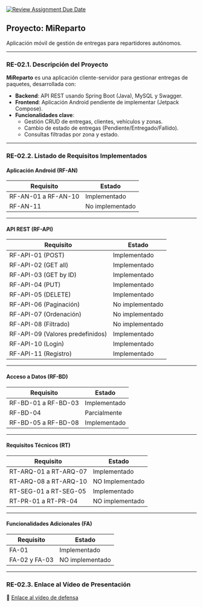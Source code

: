 [![Review Assignment Due Date](https://classroom.github.com/assets/deadline-readme-button-22041afd0340ce965d47ae6ef1cefeee28c7c493a6346c4f15d667ab976d596c.svg)](https://classroom.github.com/a/O1oNnYGo)

## Proyecto: MiReparto

Aplicación móvil de gestión de entregas para repartidores autónomos.

---

### **RE-02.1. Descripción del Proyecto**  
**MiReparto** es una aplicación cliente-servidor para gestionar entregas de paquetes, desarrollada con:  
- **Backend**: API REST usando Spring Boot (Java), MySQL y Swagger.  
- **Frontend**: Aplicación Android pendiente de implementar (Jetpack Compose).  
- **Funcionalidades clave**:  
  - Gestión CRUD de entregas, clientes, vehículos y zonas.  
  - Cambio de estado de entregas (Pendiente/Entregado/Fallido).  
  - Consultas filtradas por zona y estado.  

---

### **RE-02.2. Listado de Requisitos Implementados**  

#### **Aplicación Android (RF-AN)**  
| Requisito         | Estado              |  
|--------------------|---------------------|  
| RF-AN-01 a RF-AN-10 | Implementado    |  
| RF-AN-11 | No implementado    |  

---

#### **API REST (RF-API)**  
| Requisito                | Estado              |  
|--------------------------|---------------------|  
| RF-API-01 (POST)         | Implementado        |  
| RF-API-02 (GET all)      | Implementado        |  
| RF-API-03 (GET by ID)    | Implementado        |  
| RF-API-04 (PUT)          | Implementado        |  
| RF-API-05 (DELETE)       | Implementado        |  
| RF-API-06 (Paginación)   | No implementado     |  
| RF-API-07 (Ordenación)   | No implementado     |  
| RF-API-08 (Filtrado)     | No implementado       |  
| RF-API-09 (Valores predefinidos) | Implementado |  
| RF-API-10 (Login)        | Implementado     |  
| RF-API-11 (Registro)     | Implementado     |  

---

#### **Acceso a Datos (RF-BD)**  
| Requisito         | Estado              |  
|--------------------|---------------------|  
| RF-BD-01 a RF-BD-03 | Implementado       |  
| RF-BD-04 | Parcialmente       |  
| RF-BD-05 a RF-BD-08  | Implementado |  

---

#### **Requisitos Técnicos (RT)**  
| Requisito               | Estado              |  
|-------------------------|---------------------|  
| RT-ARQ-01 a RT-ARQ-07   | Implementado        |  
| RT-ARQ-08 a RT-ARQ-10   | NO Implementado        |  
| RT-SEG-01 a RT-SEG-05  | Implementado       |  
| RT-PR-01 a RT-PR-04     | NO implementado     |  

---

#### **Funcionalidades Adicionales (FA)**  
| Requisito         | Estado              |  
|--------------------|---------------------|  
| FA-01      | Implementado     |  
| FA-02 y FA-03      | NO implementado     |  

---

### **RE-02.3. Enlace al Vídeo de Presentación**  
🔗 [Enlace al vídeo de defensa](URL)
